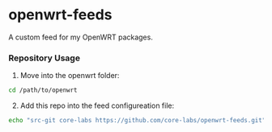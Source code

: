 # openwrt-feeds
A custom feed for my OpenWRT packages.

### Repository Usage

1. Move into the openwrt folder:

```bash
cd /path/to/openwrt
```

2. Add this repo into the feed configureation file:

```bash
echo "src-git core-labs https://github.com/core-labs/openwrt-feeds.git" >> feeds.conf.default
```